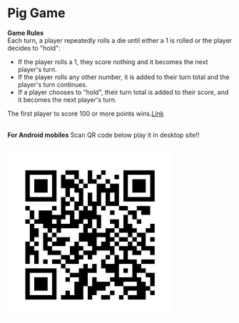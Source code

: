 <h1>Pig Game</h1>

<b>Game Rules</b><br>
Each turn, a player repeatedly rolls a die until either a 1 is rolled or the player decides to "hold":
<ul>
<li>If the player rolls a 1, they score nothing and it becomes the next player's turn.</li>
<li>If the player rolls any other number, it is added to their turn total and the player's turn continues.</li>
<li>If a player chooses to "hold", their turn total is added to their score, and it becomes the next player's turn.</li>
</ul>
The first player to score 100 or more points wins.<a href="https://vishnuvp257.github.io/pig-game/" target=" ">Link</a><br><br>

<p><b>For Android mobiles</b> Scan QR code below play it in desktop site!!</p></br>

<img src="./img/QRcode.jpeg">
